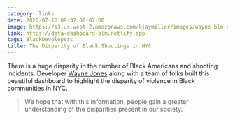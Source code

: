 ```yaml
---
category: links
date: 2020-07-10 09:37:00-07:00
image: https://s3-us-west-2.amazonaws.com/kjaymiller/images/wayne-blm-dataset-nyc.png
link: https://data-dashboard-blm.netlify.app
tags: BlackDevelopers
title: The Disparity of Black Shootings in NYC
---
```


There is a huge disparity in the number of Black Americans and shooting
incidents. Developer [Wayne Jones](https://twitter.com/wayneoflife) along with
a team of folks built this beautiful dashboard to highlight the disparity of
violence in Black communities in NYC.

> We hope that with this information, people gain a greater understanding of the disparities present in our society.